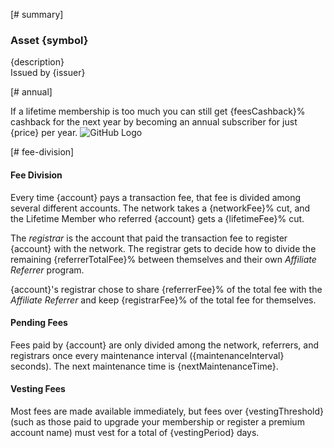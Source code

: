 [# summary]
### Asset {symbol}

{description}  
Issued by {issuer}


[# annual]

If a lifetime membership is too much you can still get {feesCashback}%  cashback for the next year by becoming an
annual subscriber for just {price} per year.
![GitHub Logo](/images/logo.png)

[# fee-division]
#### Fee Division
Every time {account} pays a transaction fee, that fee is divided among several different accounts.  The network takes
a {networkFee}% cut, and the Lifetime Member who referred {account} gets a {lifetimeFee}% cut.

The _registrar_ is the account that paid the transaction fee to register {account} with the network.  The registrar gets to decide how to
divide the remaining {referrerTotalFee}% between themselves and their own _Affiliate Referrer_ program.

{account}'s registrar chose to share {referrerFee}% of the total fee with the _Affiliate Referrer_ and keep {registrarFee}% of the total fee for themselves.
                            
                            
#### Pending Fees
Fees paid by {account} are only divided among the network, referrers, and registrars once every maintenance interval ({maintenanceInterval} seconds). The
next maintenance time is {nextMaintenanceTime}.
                 
#### Vesting Fees

Most fees are made available immediately, but fees over {vestingThreshold}
(such as those paid to upgrade your membership or register a premium account name) must vest for a total of {vestingPeriod} days.
